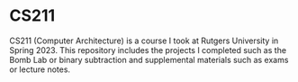 # CS211

CS211 (Computer Architecture) is a course I took at Rutgers University in Spring 2023. This repository includes the projects I completed such as the Bomb Lab or binary subtraction and supplemental materials such as exams or lecture notes.
